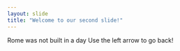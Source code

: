 ```yaml
---
layout: slide
title: "Welcome to our second slide!"
---
```

Rome was not built in a day
Use the left arrow to go back!
